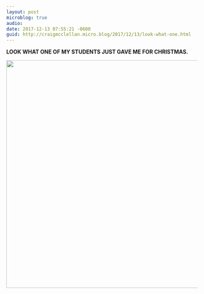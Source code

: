 ```yaml
---
layout: post
microblog: true
audio: 
date: 2017-12-13 07:55:21 -0600
guid: http://craigmcclellan.micro.blog/2017/12/13/look-what-one.html
---
```

**LOOK WHAT ONE OF MY STUDENTS JUST GAVE ME FOR CHRISTMAS.**

<img src="http://craigmcclellan.com/uploads/2017/19d545af4d.jpg" width="600" height="600" />
